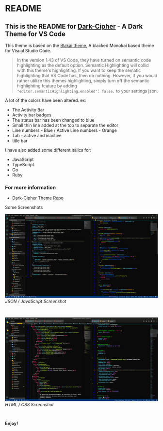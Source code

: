 # README

## This is the README for [Dark-Cipher](https://marketplace.visualstudio.com/items?itemName=Mattaz.dark-cipher) - A Dark Theme for VS Code

This theme is based on the [Blakai theme](https://vscodethemes.com/e/asilverio.blackai-visual-studio-code), A blacked Monokai based theme for Visual Studio Code.

> In the version 1.43 of VS Code, they have turned on semantic code highlighting as the default option. Semantic Highlighting will collid with this theme's highlighting. If you want to keep the sematic highlighting that VS Code has, then do nothing. However, if you would rather utilize this themes highlighting, simply turn off the semantic highlighting feature by adding `"editor.semanticHighlighting.enabled": false,` to your settings json. 

A lot of the colors have been altered. ex:

- The Activity Bar
- Activity bar badges
- The status bar has been changed to blue
- Small thin line added at the top to separate the editor
- Line numbers - Blue / Active Line numbers - Orange
- Tab - active and inactive
- title bar

I have also added some different italics for:

- JavaScript
- TypeScript
- Go
- Ruby

### For more information

- [Dark-Cipher Theme Repo](https://github.com/Cipher-Coder/dark-cipher)

Some Screenshots

![JSON/JS Screenshot](https://raw.githubusercontent.com/Cipher-Coder/dark-cipher/master/assets/jsonJs.png)
_JSON / JavaScript Screenshot_

&nbsp;

![HTML / CSS Screenshots](https://raw.githubusercontent.com/Cipher-Coder/dark-cipher/master/assets/htmlCssScreenshot.png)
_HTML / CSS Screenshot_

&nbsp;

**Enjoy!**
